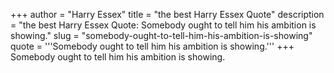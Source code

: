 +++
author = "Harry Essex"
title = "the best Harry Essex Quote"
description = "the best Harry Essex Quote: Somebody ought to tell him his ambition is showing."
slug = "somebody-ought-to-tell-him-his-ambition-is-showing"
quote = '''Somebody ought to tell him his ambition is showing.'''
+++
Somebody ought to tell him his ambition is showing.

